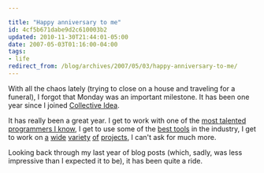 ```yaml
---

title: "Happy anniversary to me"
id: 4cf5b671dabe9d2c610003b2
updated: 2010-11-30T21:44:01-05:00
date: 2007-05-03T01:16:00-04:00
tags:
- life
redirect_from: /blog/archives/2007/05/03/happy-anniversary-to-me/
---
```


With all the chaos lately (trying to close on a house and traveling for a funeral), I forgot that Monday was an important milestone. It has been one year since I joined [Collective Idea](http://collectiveidea.com).

It has really been a great year. I get to work with one of the [most talented programmers I know](http://daniel.collectiveidea.com/blog), I get to use some of the [best tools](http://rubyonrails.org) in the industry, I get to work on [a](http://tinder.rubyforge.org) [wide](http://ecounseling.com) [variety](http://graticule.rubyforge.org) [of](http://centurydriving.com) [projects](http://opensoul.org/projects), I can't ask for much more.

Looking back through my last year of blog posts (which, sadly, was less impressive than I expected it to be), it has been quite a ride.

